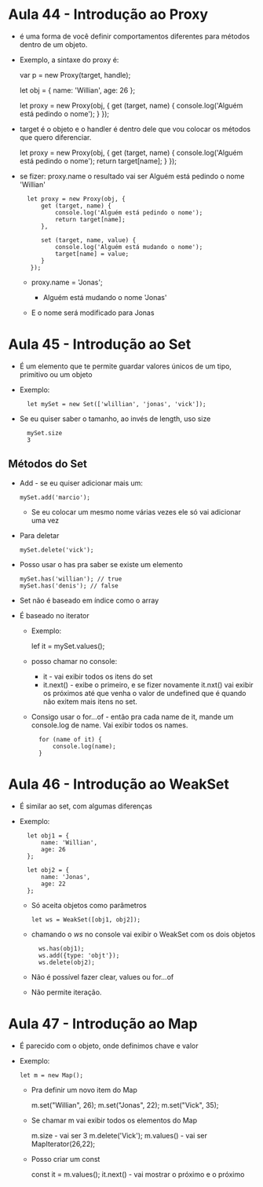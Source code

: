 # Aula 44 - Introdução ao Proxy

* é uma forma de você definir comportamentos diferentes para métodos dentro de um objeto.

* Exemplo, a sintaxe do proxy é:

    var p = new Proxy(target, handle);

    let obj = {
        name: 'Willian',
        age: 26
    };

    let proxy = new Proxy(obj, {
        get (target, name) {
            console.log('Alguém está pedindo o nome');
        }
    });

- target é o objeto e o handler é dentro dele que vou colocar os métodos que quero diferenciar.

    let proxy = new Proxy(obj, {
        get (target, name) {
            console.log('Alguém está pedindo o nome');
            return target[name];
        }
    });

- se fizer: proxy.name o resultado vai ser
    Alguém está pedindo o nome
    'Willian'


        let proxy = new Proxy(obj, {
            get (target, name) {
                console.log('Alguém está pedindo o nome');
                return target[name];
            },

            set (target, name, value) {
                console.log('Alguém está mudando o nome');
                target[name] = value;
            }
         });

    - proxy.name = 'Jonas';
      - Alguém está mudando o nome
        'Jonas'

    - E o nome será modificado para Jonas

# Aula 45 - Introdução ao Set

* É um elemento que te permite guardar valores únicos de um tipo, primitivo ou um objeto

* Exemplo:

        let mySet = new Set(['wlillian', 'jonas', 'vick']);

* Se eu quiser saber o tamanho, ao invés de length, uso size

        mySet.size
        3

## Métodos do Set

  * Add - se eu quiser adicionar mais um:

        mySet.add('marcio');

    - Se eu colocar um mesmo nome várias vezes ele só vai adicionar uma vez
  
  * Para deletar

        mySet.delete('vick');

  * Posso usar o has pra saber se existe um elemento

        mySet.has('willian'); // true
        mySet.has('denis'); // false

  * Set não é baseado em índice como o array
  * É baseado no iterator
    - Exemplo:

        lef it = mySet.values();

    - posso chamar no console:

        - it - vai exibir todos os itens do set
        - it.next() - exibe o primeiro, e se fizer novamente it.nxt() vai exibir os próximos até que venha o valor de undefined que é quando não exitem mais itens no set.

    - Consigo usar o for...of - então pra cada name de it, mande um console.log de name. Vai exibir todos os names.

            for (name of it) {
                console.log(name);
            }


# Aula 46 - Introdução ao WeakSet

* É similar ao set, com algumas diferenças
* Exemplo:

        let obj1 = {
            name: 'Willian',
            age: 26
        };

        let obj2 = {
            name: 'Jonas',
            age: 22
        };

    - Só aceita objetos como parâmetros

          let ws = WeakSet([obj1, obj2]);
    
    - chamando o _ws_ no console vai exibir o WeakSet com os dois objetos

            ws.has(obj1);
            ws.add({type: 'objt'});
            ws.delete(obj2);

    - Não é possível fazer clear, values ou for...of
    - Não permite iteração.


# Aula 47 - Introdução ao Map

* É parecido com o objeto, onde definimos chave e valor
* Exemplo:

      let m = new Map();

    - Pra definir um novo item do Map

      m.set("Willian", 26);
      m.set("Jonas", 22);
      m.set("Vick", 35);
    
    - Se chamar m vai exibir todos os elementos do Map
      
      m.size - vai ser 3
      m.delete('Vick');
      m.values() - vai ser MapIterator(26,22);

    - Posso criar um const

      const it = m.values();
      it.next() - vai mostrar o próximo e o próximo





        
    









